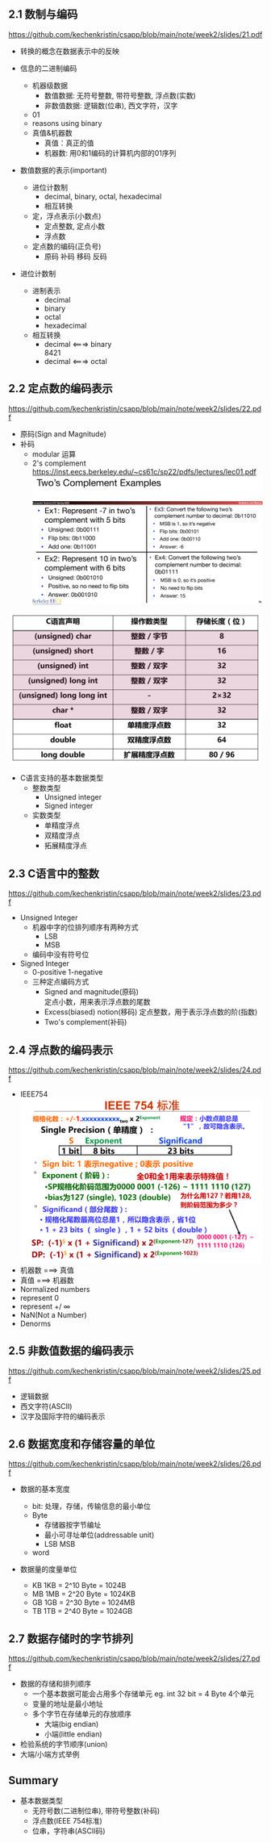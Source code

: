 ## 2.1 数制与编码
https://github.com/kechenkristin/csapp/blob/main/note/week2/slides/21.pdf
- 转换的概念在数据表示中的反映

- 信息的二进制编码
	- 机器级数据
		- 数值数据: 无符号整数, 带符号整数, 浮点数(实数)
		- 非数值数据: 逻辑数(位串), 西文字符，汉字
	- 01
	- reasons using binary
	- 真值&机器数
		- 真值：真正的值
		- 机器数: 用0和1编码的计算机内部的01序列

- 数值数据的表示(important)
	- 进位计数制
		- decimal, binary, octal, hexadecimal
		- 相互转换
	- 定，浮点表示(小数点)
		- 定点整数, 定点小数
		- 浮点数
	- 定点数的编码(正负号)
		- 原码 补码 移码 反码	

- 进位计数制
	- 进制表示
		- decimal
		- binary
		- octal
		- hexadecimal
	- 相互转换
		- decimal <===> binary  
	8421
		- decimal <===> octal

## 2.2 定点数的编码表示
https://github.com/kechenkristin/csapp/blob/main/note/week2/slides/22.pdf
- 原码(Sign and Magnitude)
- 补码 
	- modular 运算
	- 2's complement  
https://inst.eecs.berkeley.edu/~cs61c/sp22/pdfs/lectures/lec01.pdf  
![avatar](https://github.com/kechenkristin/imagesGitHub/blob/main/notes/csapp/2com.png)

![avatar](https://github.com/kechenkristin/imagesGitHub/blob/main/notes/csapp/Cdata.png)

- C语言支持的基本数据类型
	- 整数类型
		- Unsigned integer
		- Signed integer
	- 实数类型
		- 单精度浮点
		- 双精度浮点
		- 拓展精度浮点

## 2.3 C语言中的整数
https://github.com/kechenkristin/csapp/blob/main/note/week2/slides/23.pdf
- Unsigned Integer
	- 机器中字的位排列顺序有两种方式
		- LSB
		- MSB
	- 编码中没有符号位
- Signed Integer
	- 0-positive	1-negative
	- 三种定点编码方式
		- Signed and magnitude(原码)  
定点小数，用来表示浮点数的尾数
		- Excess(biased) notion(移码)
定点整数，用于表示浮点数的阶(指数)
		- Two's complement(补码)

## 2.4 浮点数的编码表示
https://github.com/kechenkristin/csapp/blob/main/note/week2/slides/24.pdf
- IEEE754
![avatar](https://github.com/kechenkristin/imagesGitHub/blob/main/notes/csapp/floatNumber.png)
- 机器数 ===> 真值
- 真值  ===> 机器数
- Normalized numbers
- represent 0
- represent +/ ∞
- NaN(Not a Number)
- Denorms

## 2.5 非数值数据的编码表示
https://github.com/kechenkristin/csapp/blob/main/note/week2/slides/25.pdf
- 逻辑数据
- 西文字符(ASCII)
- 汉字及国际字符的编码表示

## 2.6 数据宽度和存储容量的单位
https://github.com/kechenkristin/csapp/blob/main/note/week2/slides/26.pdf
- 数据的基本宽度
	- bit: 处理，存储，传输信息的最小单位
	- Byte
		- 存储器按字节编址
		- 最小可寻址单位(addressable unit)
		- LSB MSB
	- word

- 数据量的度量单位
	- KB	1KB = 2^10 Byte = 1024B
	- MB	1MB = 2^20 Byte = 1024KB
	- GB	1GB = 2^30 Byte = 1024MB
	- TB	1TB = 2^40 Byte = 1024GB

## 2.7 数据存储时的字节排列
https://github.com/kechenkristin/csapp/blob/main/note/week2/slides/27.pdf
- 数据的存储和排列顺序
	- 一个基本数据可能会占用多个存储单元
eg. int 32 bit = 4 Byte	4个单元
	- 变量的地址是最小地址
	- 多个字节在存储单元的存放顺序
		- 大端(big endian)
		- 小端(little endian)
- 检验系统的字节顺序(union)
- 大端/小端方式举例

## Summary
- 基本数据类型
	- 无符号数(二进制位串), 带符号整数(补码)
	- 浮点数(IEEE 754标准)
	- 位串，字符串(ASCII码)
